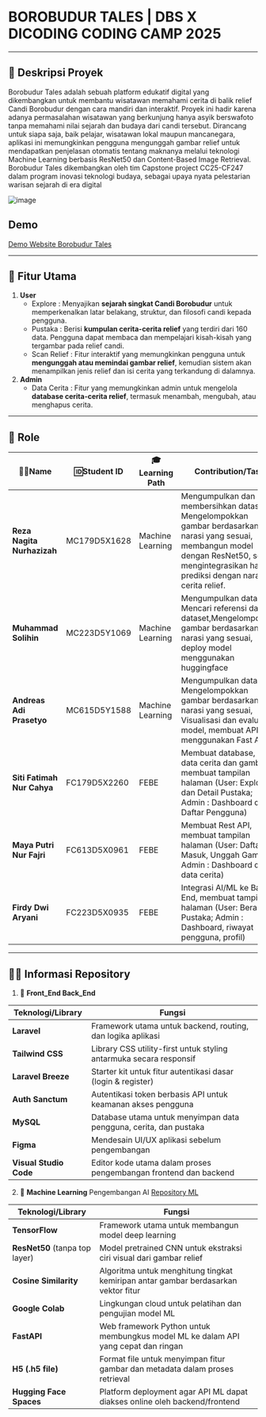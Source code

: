 # BOROBUDUR TALES | DBS X DICODING CODING CAMP 2025

---

## 💎 Deskripsi Proyek 
Borobudur Tales adalah sebuah platform edukatif digital yang dikembangkan untuk membantu wisatawan memahami cerita di balik relief Candi Borobudur dengan cara mandiri dan interaktif. Proyek ini hadir karena adanya permasalahan wisatawan yang berkunjung hanya asyik berswafoto tanpa memahami nilai sejarah dan budaya dari candi tersebut. Dirancang untuk siapa saja, baik pelajar, wisatawan lokal maupun mancanegara, aplikasi ini memungkinkan pengguna mengunggah gambar relief untuk mendapatkan penjelasan otomatis tentang maknanya melalui teknologi Machine Learning berbasis ResNet50 dan Content-Based Image Retrieval. Borobudur Tales dikembangkan oleh tim Capstone project CC25-CF247 dalam program inovasi teknologi budaya, sebagai upaya nyata pelestarian warisan sejarah di era digital

![image](https://github.com/user-attachments/assets/728dcef0-ff30-4e45-84fa-79c64f2031e7)

## Demo 
[Demo Website Borobudur Tales](https://drive.google.com/file/d/1uY6jDRPIOldnMpexxEdgvkDmDdap-vNP/view?usp=sharing)

---

## 🚀 Fitur Utama 
1. **User**
    - Explore : Menyajikan **sejarah singkat Candi Borobudur** untuk memperkenalkan latar belakang, struktur, dan filosofi candi kepada pengguna.
    - Pustaka : Berisi **kumpulan cerita-cerita relief** yang terdiri dari 160 data. Pengguna dapat membaca dan mempelajari kisah-kisah yang tergambar pada relief candi.
    - Scan Relief : Fitur interaktif yang memungkinkan pengguna untuk **mengunggah atau memindai gambar relief**, kemudian sistem akan menampilkan jenis relief dan isi cerita yang terkandung di dalamnya.
2. **Admin**
   - Data Cerita : Fitur yang memungkinkan admin untuk mengelola **database cerita-cerita relief**, termasuk menambah, mengubah, atau menghapus cerita.

---

## 👥 Role

| **👩‍💻Name**                          | **🆔Student ID**     | **🎓 Learning Path**    | **Contribution/Task**                                                                                                                                                                                |
|-----------------------------------|--------------------|----------------------|------------------------------------------------------------------------------------------------------------------------------------------------------------------------------------------------------|
| **Reza Nagita Nurhazizah**   | MC179D5X1628        | Machine Learning     | Mengumpulkan dan membersihkan dataset, Mengelompokkan gambar berdasarkan narasi yang sesuai, membangun model dengan ResNet50, serta mengintegrasikan hasil prediksi dengan narasi cerita relief.  |
| **Muhammad Solihin**               | MC223D5Y1069       | Machine Learning     | Mengumpulkan dataset, Mencari referensi dari dataset,Mengelompokkan gambar berdasarkan narasi yang sesuai, deploy model menggunakan huggingface|
| **Andreas Adi Prasetyo**      | MC615D5Y1588       | Machine Learning     | Mengumpulkan dataset, Mengelompokkan gambar berdasarkan narasi yang sesuai, Visualisasi dan evaluasi model, membuat API ML menggunakan Fast API|
| **Siti Fatimah Nur Cahya**          | FC179D5X2260       | FEBE   | Membuat database, input data cerita dan gambar, membuat tampilan halaman (User: Explore dan Detail Pustaka; Admin : Dashboard dan Daftar Pengguna) |
| **Maya Putri Nur Fajri**           | FC613D5X0961       | FEBE   | Membuat Rest API, membuat tampilan halaman (User: Daftar, Masuk, Unggah Gambar; Admin : Dashboard dan data cerita)|
| **Firdy Dwi Aryani**                 | FC223D5X0935       | FEBE     | Integrasi AI/ML ke Back-End, membuat tampilan halaman (User:  Beranda, Pustaka; Admin : Dashboard, riwayat pengguna, profil) |

---

## 🕵️‍♂️ Informasi Repository

1. 🧩 **Front_End Back_End** 

| Teknologi/Library      | Fungsi                                                             |
| ---------------------- | ------------------------------------------------------------------ |
| **Laravel**            | Framework utama untuk backend, routing, dan logika aplikasi        |
| **Tailwind CSS**       | Library CSS utility-first untuk styling antarmuka secara responsif |
| **Laravel Breeze**     | Starter kit untuk fitur autentikasi dasar (login & register)       |
| **Auth Sanctum**       | Autentikasi token berbasis API untuk keamanan akses pengguna       |
| **MySQL**              | Database utama untuk menyimpan data pengguna, cerita, dan pustaka  |
| **Figma**              | Mendesain UI/UX aplikasi sebelum pengembangan                      |
| **Visual Studio Code** | Editor kode utama dalam proses pengembangan frontend dan backend   |

2. 🧩 **Machine Learning** Pengembangan AI
    [Repository ML](https://github.com/BorobudurTales/BorobudurTales-ML-Model)
                                                                     
| Teknologi/Library              | Fungsi                                                                             |
| ------------------------------ | ---------------------------------------------------------------------------------- |
| **TensorFlow**                 | Framework utama untuk membangun model deep learning                                |
| **ResNet50** (tanpa top layer) | Model pretrained CNN untuk ekstraksi ciri visual dari gambar relief                |
| **Cosine Similarity**          | Algoritma untuk menghitung tingkat kemiripan antar gambar berdasarkan vektor fitur |
| **Google Colab**               | Lingkungan cloud untuk pelatihan dan pengujian model ML                            |
| **FastAPI**                    | Web framework Python untuk membungkus model ML ke dalam API yang cepat dan ringan  |
| **H5 (.h5 file)**              | Format file untuk menyimpan fitur gambar dan metadata dalam proses retrieval       |
| **Hugging Face Spaces**        | Platform deployment agar API ML dapat diakses online oleh backend/frontend         |

